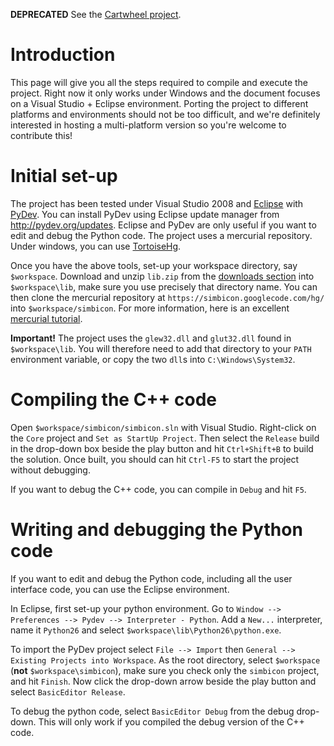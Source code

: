 **DEPRECATED** See the [Cartwheel project](http://code.google.com/p/cartwheel-3d/).

# Introduction #

This page will give you all the steps required to compile and execute the project. Right now it only works under Windows and the document focuses on a Visual Studio + Eclipse environment. Porting the project to different platforms and environments should not be too difficult, and we're definitely interested in hosting a multi-platform version so you're welcome to contribute this!

# Initial set-up #

The project has been tested under Visual Studio 2008 and [Eclipse](http://www.eclipse.org/downloads/) with [PyDev](http://pydev.org/). You can install PyDev using Eclipse update manager from http://pydev.org/updates. Eclipse and PyDev are only useful if you want to edit and debug the Python code. The project uses a mercurial repository. Under windows, you can use [TortoiseHg](http://tortoisehg.bitbucket.org/).

Once you have the above tools, set-up your workspace directory, say `$workspace`. Download and unzip `lib.zip` from the [downloads section](http://code.google.com/p/simbicon/downloads/list) into `$workspace\lib`, make sure you use precisely that directory name. You can then clone the mercurial repository at `https://simbicon.googlecode.com/hg/` into `$workspace/simbicon`. For more information, here is an excellent [mercurial tutorial](http://hginit.com/).

**Important!** The project uses the `glew32.dll` and `glut32.dll` found in `$workspace\lib`.  You will therefore need to add that directory to your `PATH` environment variable, or copy the two `dll`s into `C:\Windows\System32`.

# Compiling the C++ code #

Open `$workspace/simbicon/simbicon.sln` with Visual Studio. Right-click on the `Core` project and `Set as StartUp Project`. Then select the `Release` build in the drop-down box beside the play button and hit `Ctrl+Shift+B` to build the solution. Once built, you should can hit `Ctrl-F5` to start the project without debugging.

If you want to debug the C++ code, you can compile in `Debug` and hit `F5`.

# Writing and debugging the Python code #

If you want to edit and debug the Python code, including all the user interface code, you can use the Eclipse environment.

In Eclipse, first set-up your python environment. Go to `Window --> Preferences --> Pydev --> Interpreter - Python`. Add a `New...` interpreter, name it `Python26` and select `$workspace\lib\Python26\python.exe`.

To import the PyDev project select `File --> Import` then `General --> Existing Projects into Workspace`. As the root directory, select `$workspace` (**not** `$workspace\simbicon`), make sure you check only the `simbicon` project, and hit `Finish`. Now click the drop-down arrow beside the play button and select `BasicEditor Release`.

To debug the python code, select `BasicEditor Debug` from the debug drop-down. This will only work if you compiled the debug version of the C++ code.